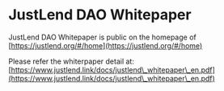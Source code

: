 # JustLend DAO Whitepaper

JustLend DAO Whitepaper is public on the homepage of [https://justlend.org/#/home](https://justlend.org/#/home)

Please refer the whiterpaper detail at: [https://www.justlend.link/docs/justlend\_whitepaper\_en.pdf](https://www.justlend.link/docs/justlend\_whitepaper\_en.pdf)
